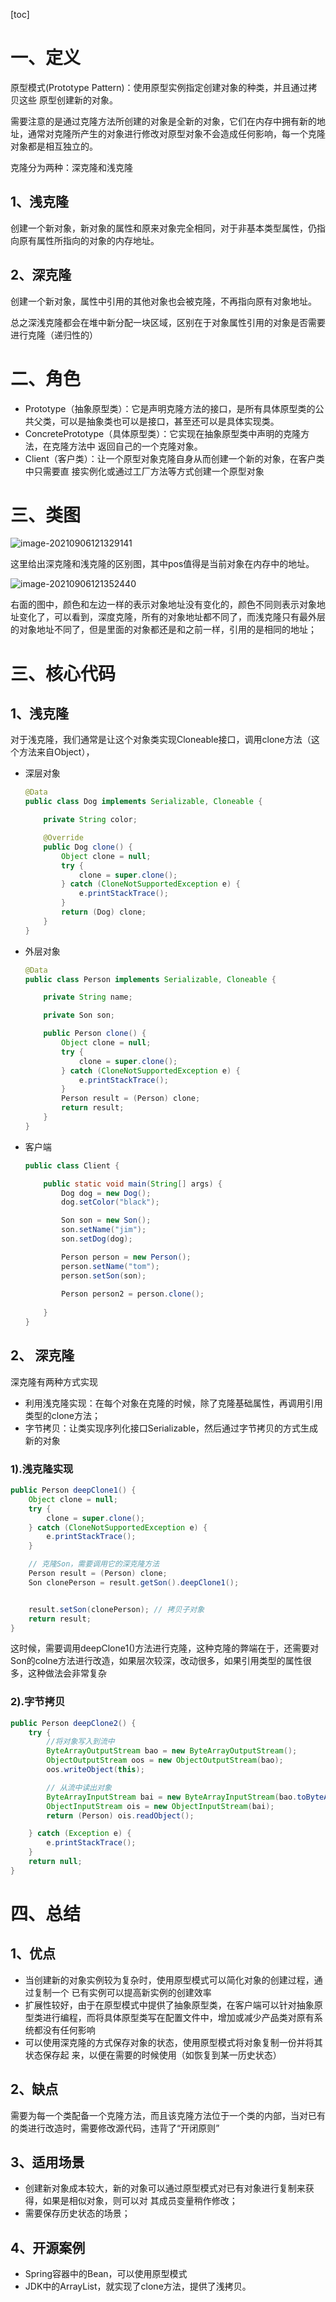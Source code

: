 [toc]

# 一、定义

原型模式(Prototype Pattern)：使用原型实例指定创建对象的种类，并且通过拷贝这些 原型创建新的对象。

需要注意的是通过克隆方法所创建的对象是全新的对象，它们在内存中拥有新的地址，通常对克隆所产生的对象进行修改对原型对象不会造成任何影响，每一个克隆对象都是相互独立的。

克隆分为两种：深克隆和浅克隆

## 1、浅克隆

创建一个新对象，新对象的属性和原来对象完全相同，对于非基本类型属性，仍指向原有属性所指向的对象的内存地址。

## 2、深克隆

创建一个新对象，属性中引用的其他对象也会被克隆，不再指向原有对象地址。

总之深浅克隆都会在堆中新分配一块区域，区别在于对象属性引用的对象是否需要进行克隆（递归性的）



# 二、角色

- Prototype（抽象原型类）：它是声明克隆方法的接口，是所有具体原型类的公共父类，可以是抽象类也可以是接口，甚至还可以是具体实现类。 
- ConcretePrototype（具体原型类）：它实现在抽象原型类中声明的克隆方法，在克隆方法中 返回自己的一个克隆对象。 
- Client（客户类）：让一个原型对象克隆自身从而创建一个新的对象，在客户类中只需要直 接实例化或通过工厂方法等方式创建一个原型对象



# 三、类图

![image-20210906121329141](https://gitee.com/firewolf/allinone/raw/master/images/image-20210906121329141.png)

这里给出深克隆和浅克隆的区别图，其中pos值得是当前对象在内存中的地址。

![image-20210906121352440](https://gitee.com/firewolf/allinone/raw/master/images/image-20210906121352440.png)

右面的图中，颜色和左边一样的表示对象地址没有变化的，颜色不同则表示对象地址变化了，可以看到，深度克隆，所有的对象地址都不同了，而浅克隆只有最外层的对象地址不同了，但是里面的对象都还是和之前一样，引用的是相同的地址；



# 三、核心代码

## 1、浅克隆

对于浅克隆，我们通常是让这个对象类实现Cloneable接口，调用clone方法（这个方法来自Object），

- 深层对象

  ```java
  @Data
  public class Dog implements Serializable, Cloneable {
  
      private String color;
  
      @Override
      public Dog clone() {
          Object clone = null;
          try {
              clone = super.clone();
          } catch (CloneNotSupportedException e) {
              e.printStackTrace();
          }
          return (Dog) clone;
      }
  }
  ```

- 外层对象

  ```java
  @Data
  public class Person implements Serializable, Cloneable {
  
      private String name;
  
      private Son son;
  
      public Person clone() {
          Object clone = null;
          try {
              clone = super.clone();
          } catch (CloneNotSupportedException e) {
              e.printStackTrace();
          }
          Person result = (Person) clone;
          return result;
      }
  }
  ```

- 客户端

  ```java
  public class Client {
  
      public static void main(String[] args) {
          Dog dog = new Dog();
          dog.setColor("black");
  
          Son son = new Son();
          son.setName("jim");
          son.setDog(dog);
  
          Person person = new Person();
          person.setName("tom");
          person.setSon(son);
        
          Person person2 = person.clone();
        
      }
  }
  ```

## 2、 深克隆

深克隆有两种方式实现

- 利用浅克隆实现：在每个对象在克隆的时候，除了克隆基础属性，再调用引用类型的clone方法；
- 字节拷贝：让类实现序列化接口Serializable，然后通过字节拷贝的方式生成新的对象

### 1).浅克隆实现

```java
public Person deepClone1() {
    Object clone = null;
    try {
        clone = super.clone();
    } catch (CloneNotSupportedException e) {
        e.printStackTrace();
    }

    // 克隆Son，需要调用它的深克隆方法
    Person result = (Person) clone;
    Son clonePerson = result.getSon().deepClone1();


    result.setSon(clonePerson); // 拷贝子对象
    return result;
}
```

这时候，需要调用deepClone1()方法进行克隆，这种克隆的弊端在于，还需要对Son的colne方法进行改造，如果层次较深，改动很多，如果引用类型的属性很多，这种做法会非常复杂

### 2).字节拷贝

```java
public Person deepClone2() {
    try {
        //将对象写入到流中
        ByteArrayOutputStream bao = new ByteArrayOutputStream();
        ObjectOutputStream oos = new ObjectOutputStream(bao);
        oos.writeObject(this);

        // 从流中读出对象
        ByteArrayInputStream bai = new ByteArrayInputStream(bao.toByteArray());
        ObjectInputStream ois = new ObjectInputStream(bai);
        return (Person) ois.readObject();

    } catch (Exception e) {
        e.printStackTrace();
    }
    return null;
}
```

# 四、总结

## 1、优点

- 当创建新的对象实例较为复杂时，使用原型模式可以简化对象的创建过程，通过复制一个 已有实例可以提高新实例的创建效率
- 扩展性较好，由于在原型模式中提供了抽象原型类，在客户端可以针对抽象原型类进行编程，而将具体原型类写在配置文件中，增加或减少产品类对原有系统都没有任何影响
- 可以使用深克隆的方式保存对象的状态，使用原型模式将对象复制一份并将其状态保存起 来，以便在需要的时候使用（如恢复到某一历史状态）

##  2、缺点

需要为每一个类配备一个克隆方法，而且该克隆方法位于一个类的内部，当对已有的类进行改造时，需要修改源代码，违背了“开闭原则”

## 3、适用场景

- 创建新对象成本较大，新的对象可以通过原型模式对已有对象进行复制来获得，如果是相似对象，则可以对 其成员变量稍作修改；
- 需要保存历史状态的场景；

##  4、开源案例

- Spring容器中的Bean，可以使用原型模式
- JDK中的ArrayList，就实现了clone方法，提供了浅拷贝。

 